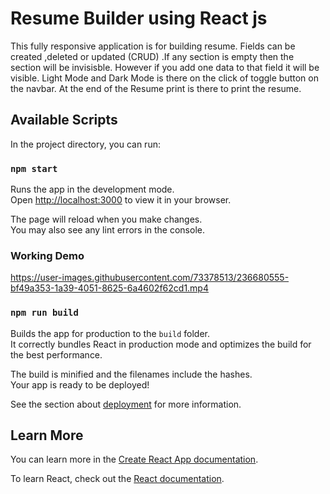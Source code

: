 # Resume Builder using React js

This fully responsive application is for building resume. Fields can be created ,deleted or updated (CRUD) .If any section is empty then the section will be invisisble. However if you add one data to that field it will be visible. Light Mode and Dark Mode is there on the click of toggle button on the navbar. At the end of the Resume print is there to print the resume.

## Available Scripts

In the project directory, you can run:

### `npm start`

Runs the app in the development mode.\
Open [http://localhost:3000](http://localhost:3000) to view it in your browser.

The page will reload when you make changes.\
You may also see any lint errors in the console.

### Working Demo



https://user-images.githubusercontent.com/73378513/236680555-bf49a353-1a39-4051-8625-6a4602f62cd1.mp4




### `npm run build`

Builds the app for production to the `build` folder.\
It correctly bundles React in production mode and optimizes the build for the best performance.

The build is minified and the filenames include the hashes.\
Your app is ready to be deployed!

See the section about [deployment](https://facebook.github.io/create-react-app/docs/deployment) for more information.

## Learn More

You can learn more in the [Create React App documentation](https://facebook.github.io/create-react-app/docs/getting-started).

To learn React, check out the [React documentation](https://reactjs.org/).



